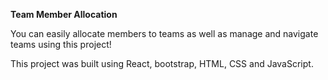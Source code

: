<b> Team Member Allocation </b>

You can easily allocate members to teams as well as manage and navigate teams using this project!

This project was built using React, bootstrap, HTML, CSS and JavaScript.

